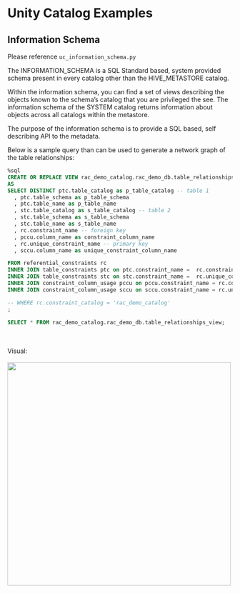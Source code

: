 # Unity Catalog Examples 



## Information Schema 

Please reference `uc_information_schema.py`

The INFORMATION_SCHEMA is a SQL Standard based, system provided schema present in every catalog other than the HIVE_METASTORE catalog.

Within the information schema, you can find a set of views describing the objects known to the schema’s catalog that you are privileged the see. The information schema of the SYSTEM catalog returns information about objects across all catalogs within the metastore.

The purpose of the information schema is to provide a SQL based, self describing API to the metadata.


Below is a sample query than can be used to generate a network graph of the table relationships: 
```sql
%sql
CREATE OR REPLACE VIEW rac_demo_catalog.rac_demo_db.table_relationships_view
AS 
SELECT DISTINCT ptc.table_catalog as p_table_catalog -- table 1
  , ptc.table_schema as p_table_schema
  , ptc.table_name as p_table_name
  , stc.table_catalog as s_table_catalog -- table 2
  , stc.table_schema as s_table_schema
  , stc.table_name as s_table_name
  , rc.constraint_name -- foreign key
  , pccu.column_name as constraint_column_name
  , rc.unique_constraint_name -- primary key
  , sccu.column_name as unique_constraint_column_name

FROM referential_constraints rc 
INNER JOIN table_constraints ptc on ptc.constraint_name =  rc.constraint_name 
INNER JOIN table_constraints stc on stc.constraint_name =  rc.unique_constraint_name 
INNER JOIN constraint_column_usage pccu on pccu.constraint_name = rc.constraint_name 
INNER JOIN constraint_column_usage sccu on sccu.constraint_name = rc.unique_constraint_name 

-- WHERE rc.constraint_catalog = 'rac_demo_catalog'
;

SELECT * FROM rac_demo_catalog.rac_demo_db.table_relationships_view;
```
<br></br>
Visual:
<br></br>
<img src="https://racadlsgen2.blob.core.windows.net/public/TableNetwork.png" width=500 />


